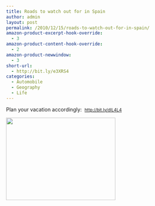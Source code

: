 ```yaml
---
title: Roads to watch out for in Spain
author: admin
layout: post
permalink: /2010/12/15/roads-to-watch-out-for-in-spain/
amazon-product-excerpt-hook-override:
  - 3
amazon-product-content-hook-override:
  - 2
amazon-product-newwindow:
  - 3
short-url:
  - http://bit.ly/e3XRS4
categories:
  - Automobile
  - Geography
  - Life
---
```

Plan your vacation accordingly:  <span style="font-size: 11.6667px;"><a href="http://bit.ly/dIL4L4">http://bit.ly/dIL4L4</a></span>

<span style="font-size: 11.6667px;"><a href="http://blogs.bikecrawler.com/wp-content/uploads/2010/12/road-hazard-spain.png"><img class="alignnone size-medium wp-image-259" title="road-hazard-spain" src="http://blogs.bikecrawler.com/wp-content/uploads/2010/12/road-hazard-spain-300x226.png" alt="" width="300" height="226" /></a></span>